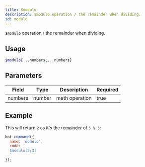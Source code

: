 ```yaml
---
title: $modulo
description: $modulo operation / the remainder when dividing.
id: modulo
---
```


`$modulo` operation / the remainder when dividing.

## Usage

```php
$modulo[...numbers;...numbers]
```

## Parameters 


| Field   | Type   | Description    | Required |
| ------- | ------ | -------------- | -------- |
| numbers | number | math operation | true      |


## Example

This will return `2` as it's the remainder of `5 % 3`:

```javascript
bot.command({
  name: 'modulo',
  code: `
  $modulo[5;3]
  `
});
```
